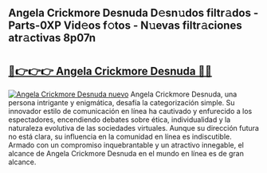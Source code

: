 ## Angela Crickmore Desnuda D𝚎sn𝚞dos filtr𝚊dos - Parts-0XP Vid𝚎os f𝚘tos - N𝚞evas filtr𝚊ciones atr𝚊ctivas 8p07n

# <h2><a href="http://mbdwlgj.tromn.icu/?c=Angela+Crickmore+Desnuda">🔗👉👉👉 Angela Crickmore Desnuda 🔗🔗</a></h2>

[![Angela Crickmore Desnuda nuevo](https://i.imgur.com/pEAQMta.gif)](http://mbdwlgj.tromn.icu/?c=Angela+Crickmore+Desnuda)
Angela Crickmore Desnuda, una persona intrigante y enigmática, desafía la categorización simple. Su innovador estilo de comunicación en línea ha cautivado y enfurecido a los espectadores, encendiendo debates sobre ética, individualidad y la naturaleza evolutiva de las sociedades virtuales. Aunque su dirección futura no está clara, su influencia en la comunidad en línea es indiscutible. Armado con un compromiso inquebrantable y un atractivo innegable, el alcance de Angela Crickmore Desnuda en el mundo en línea es de gran alcance.
